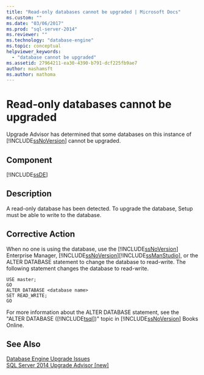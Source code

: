```yaml
---
title: "Read-only databases cannot be upgraded | Microsoft Docs"
ms.custom: ""
ms.date: "03/06/2017"
ms.prod: "sql-server-2014"
ms.reviewer: ""
ms.technology: "database-engine"
ms.topic: conceptual
helpviewer_keywords: 
  - "database cannot be upgraded"
ms.assetid: 27964211-ea30-4390-b791-dcf225fb9ae7
author: mashamsft
ms.author: mathoma
---
```

# Read-only databases cannot be upgraded
  Upgrade Advisor has determined that some databases on this instance of [!INCLUDE[ssNoVersion](../../includes/ssnoversion-md.md)] cannot be upgraded.  
  
## Component  
 [!INCLUDE[ssDE](../../includes/ssde-md.md)]  
  
## Description  
 A read-only database has been detected. To upgrade the database, Setup must be able to write to the database.  
  
## Corrective Action  
 When no one is using the database, use the [!INCLUDE[ssNoVersion](../../includes/ssnoversion-md.md)] Enterprise Manager, [!INCLUDE[ssNoVersion](../../includes/ssnoversion-md.md)][!INCLUDE[ssManStudio](../../includes/ssmanstudio-md.md)], or the ALTER DATABASE statement to change the database to read-write. The following statement changes the database to read-write.  
  
```  
USE master;  
GO  
ALTER DATABASE <database name>  
SET READ_WRITE;  
GO  
```  
  
 For more information about the ALTER DATABASE statement, see the "ALTER DATABASE ([!INCLUDE[tsql](../../includes/tsql-md.md)])" topic in [!INCLUDE[ssNoVersion](../../includes/ssnoversion-md.md)] Books Online.  
  
## See Also  
 [Database Engine Upgrade Issues](../../../2014/sql-server/install/database-engine-upgrade-issues.md)   
 [SQL Server 2014 Upgrade Advisor &#91;new&#93;](sql-server-2014-upgrade-advisor.md)  
  
  
